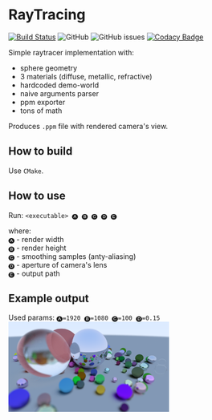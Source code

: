 # RayTracing

[![Build Status](https://dev.azure.com/bloodstoneteam/BloodstoneEngine/_apis/build/status/Ursanon.RayTracing?branchName=master)](https://dev.azure.com/bloodstoneteam/BloodstoneEngine/_build/latest?definitionId=1&branchName=master)
![GitHub](https://img.shields.io/github/license/Ursanon/RayTracing)
![GitHub issues](https://img.shields.io/github/issues/Ursanon/RayTracing)
[![Codacy Badge](https://api.codacy.com/project/badge/Grade/f045f5190a6b44c28a2e2a8754650f77)](https://www.codacy.com/manual/Ursanon/RayTracing?utm_source=github.com&amp;utm_medium=referral&amp;utm_content=Ursanon/RayTracing&amp;utm_campaign=Badge_Grade)

Simple raytracer implementation with:  
* sphere geometry  
* 3 materials (diffuse, metallic, refractive)  
* hardcoded demo-world  
* naive arguments parser  
* ppm exporter  
* tons of math  

Produces `.ppm` file with rendered camera's view.

## How to build

Use `CMake`.

## How to use

Run: `<executable> 🅐 🅑 🅒 🅓 🅔`  

where:  
`🅐` - render width  
`🅑` - render height  
`🅒` - smoothing samples (anty-aliasing)  
`🅓` - aperture of camera's lens  
`🅔` - output path  

## Example output

Used params: `🅐=1920 🅑=1080 🅒=100 🅓=0.15`    
<img src="https://github.com/Ursanon/RayTracing/blob/master/resources/example_0.png" width="320">
